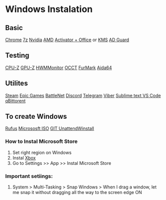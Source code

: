 # Windows Instalation

## Basic
[Chrome](google.com/chrome)
[7z](https://www.7-zip.org/)
[Nvidia](https://www.nvidia.com/en-us/drivers/)
[AMD](https://www.amd.com/en/support/download/drivers.html)
[Activator + Office](https://drive.google.com/file/d/1hmGaIFba54k25WFnKAEmXts2BHIY8X2W/view?usp=sharing) or [KMS](https://rsload.net/soft/22923-kms-tools-portable.html)
[AD Guard](https://adguard.com/en/adguard-browser-extension/overview.html)

## Testing
[CPU-Z](https://www.cpuid.com/softwares/cpu-z.html)
[GPU-Z](https://www.techpowerup.com/gpuz/) 
[HWMMonitor](https://www.cpuid.com/softwares/hwmonitor.html)
[OCCT](https://www.ocbase.com/download)
[FurMark](https://geeks3d.com/furmark/)
[Aida64](https://www.aida64.com/downloads)

## Utilites
[Steam](https://store.steampowered.com/about/)
[Epic Games](https://store.epicgames.com/en-US/)
[BattleNet](https://download.battle.net/en-us/?product=bnetdesk) 
[Discord](https://discord.com/download) 
[Telegram](https://desktop.telegram.org/?setln=en)
[Viber](https://www.viber.com/en/download/)
[Sublime text ](https://www.sublimetext.com/)
[VS Code](https://code.visualstudio.com/)
[qBittorent](https://www.qbittorrent.org/download)

## To create Windows 
[Rufus](https://rufus.ie/)
[Micrososft ISO](https://www.microsoft.com/en-us/software-download/windows11)
[GIT UnattendWinstall](https://github.com/memstechtips/UnattendedWinstall)


### How to Instal Microsoft Store
1. Set right region on Windows
2. Instal [Xbox](https://www.xbox.com/ro-MD/apps/xbox-app-on-pc)
3. Go to Settings >> App >> Instal Microsoft Store

### Important setiings:
1. System > Multi-Tasking > Snap Windows > When I drag a window, let me snap it without dragging all the way to the screen edge ON
